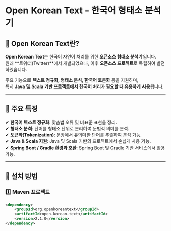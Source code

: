 # Open Korean Text - 한국어 형태소 분석기  

## 📌 Open Korean Text란?  
**Open Korean Text**는 한국어 자연어 처리를 위한 **오픈소스 형태소 분석기**입니다.  
원래 **트위터(Twitter)**에서 개발되었으나, 이후 **오픈소스 프로젝트**로 독립하여 발전하였습니다.  

주요 기능으로 **텍스트 정규화, 형태소 분석, 한국어 토큰화** 등을 지원하며,  
특히 **Java 및 Scala 기반 프로젝트에서 한국어 처리가 필요할 때 유용하게 사용**됩니다.  

---

## 🔹 주요 특징  
✔ **한국어 텍스트 정규화**: 맞춤법 오류 및 비표준 표현을 정리.  
✔ **형태소 분석**: 단어를 형태소 단위로 분리하여 문법적 의미를 분석.  
✔ **토큰화(Tokenization)**: 문장에서 유의미한 단어를 추출하여 분석 가능.  
✔ **Java & Scala 지원**: Java 및 Scala 기반의 프로젝트에서 손쉽게 사용 가능.  
✔ **Spring Boot / Gradle 환경과 호환**: Spring Boot 및 Gradle 기반 서비스에서 활용 가능.  

---

## 🔹 설치 방법  
### 1️⃣ Maven 프로젝트  
```xml
<dependency>
    <groupId>org.openkoreantext</groupId>
    <artifactId>open-korean-text</artifactId>
    <version>2.1.0</version>
</dependency>
